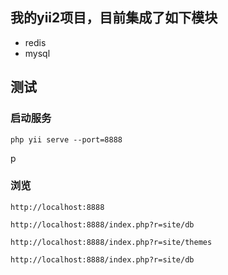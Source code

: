 ## 我的yii2项目，目前集成了如下模块
* redis
* mysql

## 测试
### 启动服务
```
php yii serve --port=8888
```
p
### 浏览
```
http://localhost:8888
```
```
http://localhost:8888/index.php?r=site/db
```

```
http://localhost:8888/index.php?r=site/themes
```

```
http://localhost:8888/index.php?r=site/db
```
